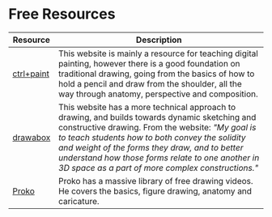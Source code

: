 # Free Resources

| Resource                                 | Description                              |
| ---------------------------------------- | ---------------------------------------- |
| [ctrl+paint](https://www.ctrlpaint.com/library/) | This website is mainly a resource for teaching digital painting, however there is a good foundation on traditional drawing, going from the basics of how to hold a pencil and draw from the shoulder, all the way through anatomy, perspective and composition. |
| [drawabox](http://drawabox.com/)         | This website has a more technical approach to drawing, and builds towards dynamic sketching and constructive drawing. From the website: _"My goal is to teach students how to both convey the solidity and weight of the forms they draw, and to better understand how those forms relate to one another in 3D space as a part of more complex constructions."_ |
| [Proko](http://www.proko.com/library/)   | Proko has a massive library of free drawing videos. He covers the basics, figure drawing, anatomy and caricature. |

